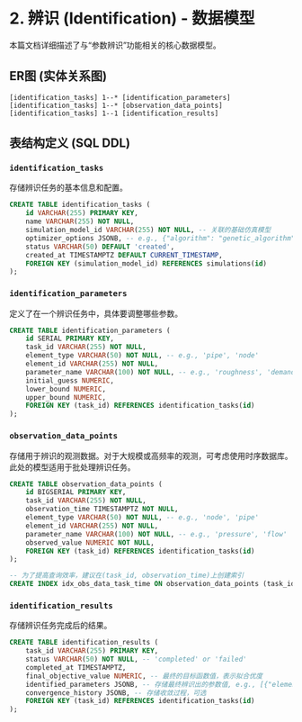 # 2. 辨识 (Identification) - 数据模型

本篇文档详细描述了与“参数辨识”功能相关的核心数据模型。

## ER图 (实体关系图)

```
[identification_tasks] 1--* [identification_parameters]
[identification_tasks] 1--* [observation_data_points]
[identification_tasks] 1--1 [identification_results]
```

## 表结构定义 (SQL DDL)

### `identification_tasks`

存储辨识任务的基本信息和配置。

```sql
CREATE TABLE identification_tasks (
    id VARCHAR(255) PRIMARY KEY,
    name VARCHAR(255) NOT NULL,
    simulation_model_id VARCHAR(255) NOT NULL, -- 关联的基础仿真模型
    optimizer_options JSONB, -- e.g., {"algorithm": "genetic_algorithm", "population_size": 50}
    status VARCHAR(50) DEFAULT 'created',
    created_at TIMESTAMPTZ DEFAULT CURRENT_TIMESTAMP,
    FOREIGN KEY (simulation_model_id) REFERENCES simulations(id)
);
```

### `identification_parameters`

定义了在一个辨识任务中，具体要调整哪些参数。

```sql
CREATE TABLE identification_parameters (
    id SERIAL PRIMARY KEY,
    task_id VARCHAR(255) NOT NULL,
    element_type VARCHAR(50) NOT NULL, -- e.g., 'pipe', 'node'
    element_id VARCHAR(255) NOT NULL,
    parameter_name VARCHAR(100) NOT NULL, -- e.g., 'roughness', 'demand_multiplier'
    initial_guess NUMERIC,
    lower_bound NUMERIC,
    upper_bound NUMERIC,
    FOREIGN KEY (task_id) REFERENCES identification_tasks(id)
);
```

### `observation_data_points`

存储用于辨识的观测数据。对于大规模或高频率的观测，可考虑使用时序数据库。此处的模型适用于批处理辨识任务。

```sql
CREATE TABLE observation_data_points (
    id BIGSERIAL PRIMARY KEY,
    task_id VARCHAR(255) NOT NULL,
    observation_time TIMESTAMPTZ NOT NULL,
    element_type VARCHAR(50) NOT NULL, -- e.g., 'node', 'pipe'
    element_id VARCHAR(255) NOT NULL,
    parameter_name VARCHAR(100) NOT NULL, -- e.g., 'pressure', 'flow'
    observed_value NUMERIC NOT NULL,
    FOREIGN KEY (task_id) REFERENCES identification_tasks(id)
);

-- 为了提高查询效率，建议在(task_id, observation_time)上创建索引
CREATE INDEX idx_obs_data_task_time ON observation_data_points (task_id, observation_time);
```

### `identification_results`

存储辨识任务完成后的结果。

```sql
CREATE TABLE identification_results (
    task_id VARCHAR(255) PRIMARY KEY,
    status VARCHAR(50) NOT NULL, -- 'completed' or 'failed'
    completed_at TIMESTAMPTZ,
    final_objective_value NUMERIC, -- 最终的目标函数值，表示拟合优度
    identified_parameters JSONB, -- 存储最终辨识出的参数值, e.g., [{"element_id": "p1", "parameter_name": "roughness", "optimal_value": 125.8}]
    convergence_history JSONB, -- 存储收敛过程，可选
    FOREIGN KEY (task_id) REFERENCES identification_tasks(id)
);
```
